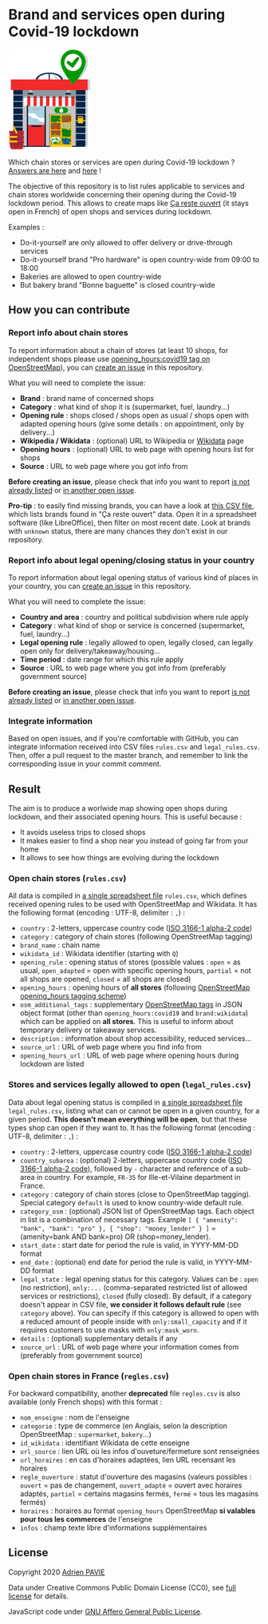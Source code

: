 # Brand and services open during Covid-19 lockdown

![Logo](images/logo.png)

Which chain stores or services are open during Covid-19 lockdown ? [Answers are here](rules.csv) and [here](legal_rules.csv) !

The objective of this repository is to list rules applicable to services and chain stores worldwide concerning their opening during the Covid-19 lockdown period. This allows to create maps like [Ça reste ouvert](https://caresteouvert.fr) (it stays open in French) of open shops and services during lockdown.

Examples :
* Do-it-yourself are only allowed to offer delivery or drive-through services
* Do-it-yourself brand "Pro hardware" is open country-wide from 09:00 to 18:00
* Bakeries are allowed to open country-wide
* But bakery brand "Bonne baguette" is closed country-wide


## How you can contribute

### Report info about chain stores

To report information about a chain of stores (at least 10 shops, for independent shops please use [opening_hours:covid19 tag on OpenStreetMap](https://wiki.openstreetmap.org/wiki/Key:opening_hours:covid19)), you can [create an issue](https://github.com/PanierAvide/Covid_enseignes/issues) in this repository.

What you will need to complete the issue:

* __Brand__ : brand name of concerned shops
* __Category__ : what kind of shop it is (supermarket, fuel, laundry...)
* __Opening rule__ : shops closed / shops open as usual / shops open with adapted opening hours (give some details : on appointment, only by delivery...)
* __Wikipedia / Wikidata__ : (optional) URL to Wikipedia or [Wikidata](https://www.wikidata.org/) page
* __Opening hours__ : (optional) URL to web page with opening hours list for shops
* __Source__ : URL to web page where you got info from

__Before creating an issue__, please check that info you want to report [is not already listed](rules.csv) or [in another open issue](https://github.com/PanierAvide/Covid_enseignes/issues?q=is%3Aissue).

__Pro-tip__ : to easily find missing brands, you can have a look at [this CSV file](https://download.osmontrouge.fr/caresteouvert/stats_brand_count.csv), which lists brands found in "Ça reste ouvert" data. Open it in a spreadsheet software (like LibreOffice), then filter on most recent date. Look at brands with `unknown` status, there are many chances they don't exist in our repository.


### Report info about legal opening/closing status in your country

To report information about legal opening status of various kind of places in your country, you can [create an issue](https://github.com/PanierAvide/Covid_enseignes/issues) in this repository.

What you will need to complete the issue:

* __Country and area__ : country and political subdivision where rule apply
* __Category__ : what kind of shop or service is concerned (supermarket, fuel, laundry...)
* __Legal opening rule__ : legally allowed to open, legally closed, can legally open only for delivery/takeaway/housing...
* __Time period__ : date range for which this rule apply
* __Source__ : URL to web page where you got info from (preferably government source)

__Before creating an issue__, please check that info you want to report [is not already listed](legal_rules.csv) or [in another open issue](https://github.com/PanierAvide/Covid_enseignes/issues?q=is%3Aissue).

### Integrate information

Based on open issues, and if you're comfortable with GitHub, you can integrate information received into CSV files `rules.csv` and `legal_rules.csv`. Then, offer a pull request to the master branch, and remember to link the corresponding issue in your commit comment.


## Result

The aim is to produce a worlwide map showing open shops during lockdown, and their associated opening hours. This is useful because :

* It avoids useless trips to closed shops
* It makes easier to find a shop near you instead of going far from your home
* It allows to see how things are evolving during the lockdown

### Open chain stores (`rules.csv`)

All data is compiled in [a single spreadsheet file](rules.csv) `rules.csv`, which defines received opening rules to be used with OpenStreetMap and Wikidata. It has the following format (encoding : UTF-8, delimiter : `,`) :

* `country` : 2-letters, uppercase country code ([ISO 3166-1 alpha-2 code](https://en.wikipedia.org/wiki/ISO_3166-1_alpha-2))
* `category` : category of chain stores (following OpenStreetMap tagging)
* `brand_name` : chain name
* `wikidata_id` : Wikidata identifier (starting with `Q`)
* `opening_rule` : opening status of stores (possible values : `open` = as usual, `open_adapted` = open with specific opening hours, `partial` = not all shops are opened, `closed` = all shops are closed)
* `opening_hours` : opening hours of __all stores__ (following [OpenStreetMap opening_hours tagging scheme](https://wiki.openstreetmap.org/wiki/Key:opening_hours))
* `osm_additional_tags` : supplementary [OpenStreetMap tags](https://wiki.openstreetmap.org/wiki/Key:opening_hours:covid19) in JSON object format (other than `opening_hours:covid19` and `brand:wikidata`) which can be applied on __all stores__. This is useful to inform about temporary delivery or takeaway services.
* `description` : information about shop accessibility, reduced services...
* `source_url` : URL of web page where you find info from
* `opening_hours_url` : URL of web page where opening hours during lockdown are listed

### Stores and services legally allowed to open (`legal_rules.csv`)

Data about legal opening status is compiled in [a single spreadsheet file](legal_rules.csv) `legal_rules.csv`, listing what can or cannot be open in a given country, for a given period. __This doesn't mean everything will be open__, but that these types shop can open if they want to. It has the following format (encoding : UTF-8, delimiter : `,`) :

* `country` : 2-letters, uppercase country code ([ISO 3166-1 alpha-2 code](https://en.wikipedia.org/wiki/ISO_3166-1_alpha-2))
* `country_subarea` : (optional) 2-letters, uppercase country code ([ISO 3166-1 alpha-2 code](https://en.wikipedia.org/wiki/ISO_3166-1_alpha-2)), followed by `-` character and reference of a sub-area in country. For example, `FR-35` for Ille-et-Vilaine department in France.
* `category` : category of chain stores (close to OpenStreetMap tagging). Special category `default` is used to know country-wide default rule.
* `category_osm` : (optional) JSON list of OpenStreetMap tags. Each object in list is a combination of necessary tags. Example `[ { "amenity": "bank", "bank": "pro" }, { "shop": "money_lender" } ]` = (amenity=bank AND bank=pro) OR (shop=money_lender).
* `start_date` : start date for period the rule is valid, in YYYY-MM-DD format
* `end_date` : (optional) end date for period the rule is valid, in YYYY-MM-DD format
* `legal_state` : legal opening status for this category. Values can be : `open` (no restriction), `only:...` (comma-separated restricted list of allowed services or restrictions), `closed` (fully closed). By default, if a category doesn't appear in CSV file, __we consider it follows default rule__ (see `category` above). You can specify if this category is allowed to open with a reduced amount of people inside with `only:small_capacity` and if it requires customers to use masks with `only:mask_worn`.
* `details` : (optional) supplementary details if any
* `source_url` : URL of web page where your information comes from (preferably from government source)

### Open chain stores in France (`regles.csv`)

For backward compatibility, another __deprecated__ file `regles.csv` is also available (only French shops) with this format :

* `nom_enseigne` : nom de l'enseigne
* `categorie` : type de commerce (en Anglais, selon la description OpenStreetMap : `supermarket`, `bakery`...)
* `id_wikidata` : identifiant Wikidata de cette enseigne
* `url_source` : lien URL où les infos d'ouveture/fermeture sont renseignées
* `url_horaires` : en cas d'horaires adaptées, lien URL recensant les horaires
* `regle_ouverture` : statut d'ouverture des magasins (valeurs possibles : `ouvert` = pas de changement, `ouvert_adapté` = ouvert avec horaires adaptés, `partiel` = certains magasins fermés, `fermé` = tous les magasins fermés)
* `horaires` : horaires au format `opening_hours` OpenStreetMap __si valables pour tous les commerces__ de l'enseigne
* `infos` : champ texte libre d'informations supplémentaires


## License

Copyright 2020 [Adrien PAVIE](https://pavie.info)

Data under Creative Commons Public Domain License (CC0), see [full license](LICENSE) for details.

JavaScript code under [GNU Affero General Public License](https://www.gnu.org/licenses/#AGPL).
